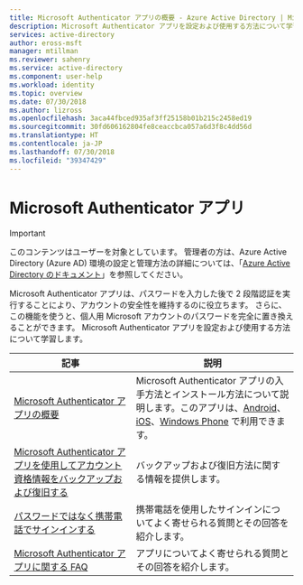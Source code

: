 ```yaml
---
title: Microsoft Authenticator アプリの概要 - Azure Active Directory | Microsoft Docs
description: Microsoft Authenticator アプリを設定および使用する方法について学習します。
services: active-directory
author: eross-msft
manager: mtillman
ms.reviewer: sahenry
ms.service: active-directory
ms.component: user-help
ms.workload: identity
ms.topic: overview
ms.date: 07/30/2018
ms.author: lizross
ms.openlocfilehash: 3aca44fbced935af3ff25158b01b215c2458ed19
ms.sourcegitcommit: 30fd606162804fe8ceaccbca057a6d3f8c4dd56d
ms.translationtype: HT
ms.contentlocale: ja-JP
ms.lasthandoff: 07/30/2018
ms.locfileid: "39347429"
---
```

# <a name="microsoft-authenticator-app"></a>Microsoft Authenticator アプリ

>[!Important]
>このコンテンツはユーザーを対象としています。 管理者の方は、Azure Active Directory (Azure AD) 環境の設定と管理方法の詳細については、「[Azure Active Directory のドキュメント](https://docs.microsoft.com/en-us/azure/active-directory)」を参照してください。

Microsoft Authenticator アプリは、パスワードを入力した後で 2 段階認証を実行することにより、アカウントの安全性を維持するのに役立ちます。 さらに、この機能を使うと、個人用 Microsoft アカウントのパスワードを完全に置き換えることができます。 Microsoft Authenticator アプリを設定および使用する方法について学習します。

|記事 |説明 |
|------|------------|
|[Microsoft Authenticator アプリの概要](microsoft-authenticator-app-how-to.md)|Microsoft Authenticator アプリの入手方法とインストール方法について説明します。このアプリは、[Android](https://go.microsoft.com/fwlink/?linkid=866594)、[iOS](https://go.microsoft.com/fwlink/?linkid=866594)、[Windows Phone](http://go.microsoft.com/fwlink/?Linkid=825071) で利用できます。|
|[Microsoft Authenticator アプリを使用してアカウント資格情報をバックアップおよび復旧する](microsoft-authenticator-app-backup-and-recovery.md)| バックアップおよび復旧方法に関する情報を提供します。 
|[パスワードではなく携帯電話でサインインする](microsoft-authenticator-app-phone-signin-faq.md)|携帯電話を使用したサインインについてよく寄せられる質問とその回答を紹介します。|
|[Microsoft Authenticator アプリに関する FAQ](microsoft-authenticator-app-faq.md)|アプリについてよく寄せられる質問とその回答を紹介します。|